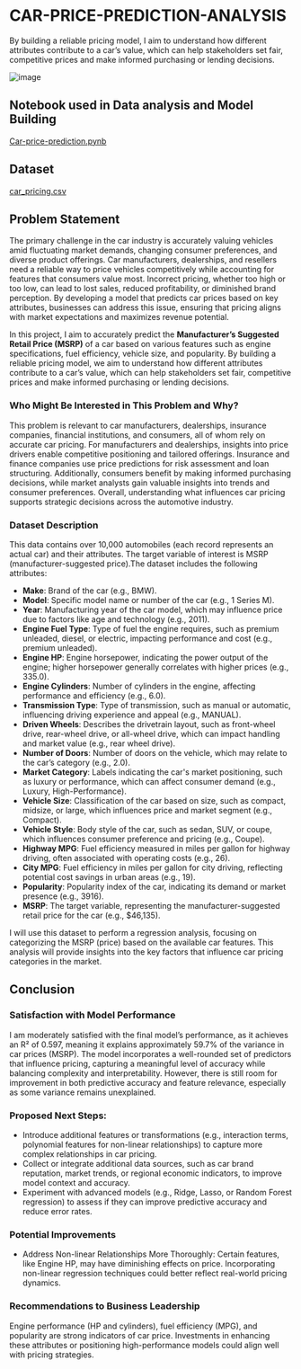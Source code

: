 # CAR-PRICE-PREDICTION-ANALYSIS
By building a reliable pricing model, I aim to understand how different attributes contribute to a car’s value, which can help stakeholders set fair, competitive prices and make informed purchasing or lending decisions.

![image](https://github.com/AbelEsther/CAR-PRICE-PREDICTION-ANALYSIS/blob/578bfa62a232bcbdc9e38267d48602ea053ab86f/car_price.avif)

## Notebook used in Data analysis and Model Building
[Car-price-prediction.pynb](https://github.com/AbelEsther/CAR-PRICE-PREDICTION-ANALYSIS/blob/5160d37273f21a42b3cfe06f0d773fe8ec7d03b4/car_prediction_analysis.ipynb)


## Dataset
[car_pricing.csv](https://github.com/AbelEsther/CAR-PRICE-PREDICTION-ANALYSIS/blob/6a4284ec1dee85382e65eb0a54318fe19cc0c64c/car_pricing.csv)



## **Problem Statement**
The primary challenge in the car industry is accurately valuing vehicles amid fluctuating market demands, changing consumer preferences, and diverse product offerings. Car manufacturers, dealerships, and resellers need a reliable way to price vehicles competitively while accounting for features that consumers value most. Incorrect pricing, whether too high or too low, can lead to lost sales, reduced profitability, or diminished brand perception. By developing a model that predicts car prices based on key attributes, businesses can address this issue, ensuring that pricing aligns with market expectations and maximizes revenue potential.


In this project, I aim to accurately predict the **Manufacturer’s Suggested Retail Price (MSRP)** of a car based on various features such as engine specifications, fuel efficiency, vehicle size, and popularity. By building a reliable pricing model, we aim to understand how different attributes contribute to a car’s value, which can help stakeholders set fair, competitive prices and make informed purchasing or lending decisions.

### **Who Might Be Interested in This Problem and Why?**

This problem is relevant to car manufacturers, dealerships, insurance companies, financial institutions, and consumers, all of whom rely on accurate car pricing. For manufacturers and dealerships, insights into price drivers enable competitive positioning and tailored offerings. Insurance and finance companies use price predictions for risk assessment and loan structuring. Additionally, consumers benefit by making informed purchasing decisions, while market analysts gain valuable insights into trends and consumer preferences. Overall, understanding what influences car pricing supports strategic decisions across the automotive industry.

### **Dataset Description**

This data contains over 10,000 automobiles (each record represents an actual car) and their attributes. The target variable of interest is MSRP (manufacturer-suggested price).The dataset includes the following attributes:

- **Make**: Brand of the car (e.g., BMW).
- **Model**: Specific model name or number of the car (e.g., 1 Series M).
- **Year**: Manufacturing year of the car model, which may influence price due to factors like age and technology (e.g., 2011).
- **Engine Fuel Type**: Type of fuel the engine requires, such as premium unleaded, diesel, or electric, impacting performance and cost (e.g., premium unleaded).
- **Engine HP**: Engine horsepower, indicating the power output of the engine; higher horsepower generally correlates with higher prices (e.g., 335.0).
- **Engine Cylinders**: Number of cylinders in the engine, affecting performance and efficiency (e.g., 6.0).
- **Transmission Type**: Type of transmission, such as manual or automatic, influencing driving experience and appeal (e.g., MANUAL).
- **Driven Wheels**: Describes the drivetrain layout, such as front-wheel drive, rear-wheel drive, or all-wheel drive, which can impact handling and market value (e.g., rear wheel drive).
- **Number of Doors**: Number of doors on the vehicle, which may relate to the car’s category (e.g., 2.0).
- **Market Category**: Labels indicating the car's market positioning, such as luxury or performance, which can affect consumer demand (e.g., Luxury, High-Performance).
- **Vehicle Size**: Classification of the car based on size, such as compact, midsize, or large, which influences price and market segment (e.g., Compact).
- **Vehicle Style**: Body style of the car, such as sedan, SUV, or coupe, which influences consumer preference and pricing (e.g., Coupe).
- **Highway MPG**: Fuel efficiency measured in miles per gallon for highway driving, often associated with operating costs (e.g., 26).
- **City MPG**: Fuel efficiency in miles per gallon for city driving, reflecting potential cost savings in urban areas (e.g., 19).
- **Popularity**: Popularity index of the car, indicating its demand or market presence (e.g., 3916).
- **MSRP**: The target variable, representing the manufacturer-suggested retail price for the car (e.g., $46,135).

I will use this dataset to perform a regression analysis, focusing on categorizing the MSRP (price) based on the available car features. This analysis will provide insights into the key factors that influence car pricing categories in the market.

## Conclusion
### **Satisfaction with Model Performance**
I am moderately satisfied with the final model’s performance, as it achieves an R² of 0.597, meaning it explains approximately 59.7% of the variance in car prices (MSRP). The model incorporates a well-rounded set of predictors that influence pricing, capturing a meaningful level of accuracy while balancing complexity and interpretability. However, there is still room for improvement in both predictive accuracy and feature relevance, especially as some variance remains unexplained.

### **Proposed Next Steps:**
- Introduce additional features or transformations (e.g., interaction terms, polynomial features for non-linear relationships) to capture more complex relationships in car pricing.
- Collect or integrate additional data sources, such as car brand reputation, market trends, or regional economic indicators, to improve model context and accuracy.
- Experiment with advanced models (e.g., Ridge, Lasso, or Random Forest regression) to assess if they can improve predictive accuracy and reduce error rates.

### **Potential Improvements**
- Address Non-linear Relationships More Thoroughly: Certain features, like Engine HP, may have diminishing effects on price. Incorporating non-linear regression techniques could better reflect real-world pricing dynamics.

### **Recommendations to Business Leadership**
Engine performance (HP and cylinders), fuel efficiency (MPG), and popularity are strong indicators of car price. Investments in enhancing these attributes or positioning high-performance models could align well with pricing strategies.

